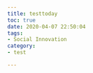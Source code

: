 ```yaml
---
title: testtoday
toc: true
date: 2020-04-07 22:50:04
tags:
- Social Innovation
category:
- test

---
```

